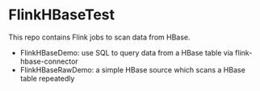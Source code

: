 # FlinkHBaseTest

This repo contains Flink jobs to scan data from HBase.
* FlinkHBaseDemo: use SQL to query data from a HBase table via flink-hbase-connector 
* FlinkHBaseRawDemo: a simple HBase source which scans a HBase table repeatedly
